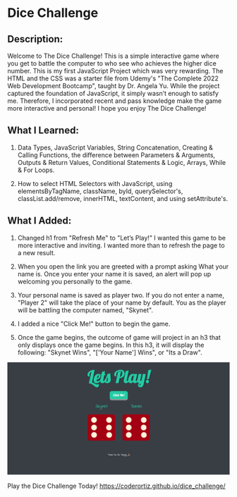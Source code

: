 # Dice Challenge

## Description:

Welcome to The Dice Challenge! This is a simple interactive game where you get to battle the computer to who see who achieves the higher dice number. This is my first JavaScript Project which was very rewarding. The HTML and the CSS was a starter file from Udemy's "The Complete 2022 Web Development Bootcamp", taught by Dr. Angela Yu. While the project captured the foundation of JavaScript, it simply wasn’t enough to satisfy me. Therefore, I incorporated recent and pass knowledge make the game more interactive and personal! I hope you enjoy The Dice Challenge!

## What I Learned:

1. Data Types, JavaScript Variables, String Concatenation, Creating & Calling Functions, the difference between Parameters & Arguments, Outputs & Return Values, Conditional Statements & Logic, Arrays, While & For Loops.

2. How to select HTML Selectors with JavaScript, using elementsByTagName, className, byId, querySelector's, classList.add/remove, innerHTML, textContent, and using setAttribute's.

## What I Added:

1. Changed h1 from "Refresh Me" to "Let’s Play!" I wanted this game to be more interactive and inviting. I wanted more than to refresh the page to a new result.

2. When you open the link you are greeted with a prompt asking What your name is. Once you enter your name it is saved, an alert will pop up welcoming you personally to the game.

3. Your personal name is saved as player two. If you do not enter a name, "Player 2" will take the place of your name by default. You as the player will be battling the computer named, "Skynet".

4. I added a nice "Click Me!" button to begin the game.

5. Once the game begins, the outcome of game will project in an h3 that only displays once the game begins. In this h3, it will display the following: "Skynet Wins", "['Your Name'] Wins", or "Its a Draw".

![webpage snapshot](assets/images/dice_challenge.png)

Play the Dice Challenge Today! https://coderortiz.github.io/dice_challenge/

